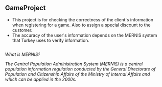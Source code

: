 ## GameProject

* This project is for checking the correctness of the client's information when registering for a game. Also to assign a special discount to the customer.
* The accuracy of the user's information depends on the MERNIS system that Turkey uses to verify information.

##
*What is MERNIS?* 

*The Central Population Administration System (MERNIS) is a central population information regulation conducted by the General Directorate of Population
and Citizenship Affairs of the Ministry of Internal Affairs and which can be applied in the 2000s.*
